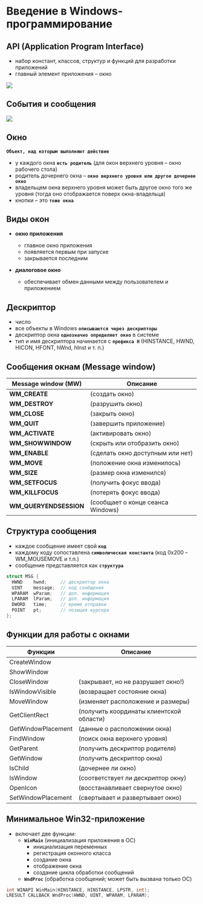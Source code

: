 Введение в Windows-программирование
===

API (Application Program Interface)
---

* набор констант, классов, структур и функций для разработки приложений
* главный элемент приложения – окно

![](https://pp.userapi.com/c840135/v840135772/221c1/cZN8GwRZBUs.jpg)

События и сообщения
---

![](https://pp.userapi.com/c840135/v840135772/221c8/Y4CpHN4VGWE.jpg)

Окно
---

**`Объект, над которым выполняют действие`**

* у каждого окна **`есть родитель`** (для окон верхнего уровня – окно рабочего стола)
* родитель дочернего окна – **`окно верхнего уровня или другое дочернее окно`**
* владельцем окна верхнего уровня может быть другое окно того же уровня (тогда оно отображается поверх окна-владельца)
* кнопки – это **`тоже окна`**

Виды окон
---

* **окно приложения**
  * главное окно приложения
  * появляется первым при запуске
  * закрывается последним

* **диалоговое окно**
  * обеспечивает обмен данными между пользователем и приложением

Дескриптор
---

* число
* все объекты в Windows **`описываются через дескрипторы`**
* дескриптор окна **`однозначно определяет окно`** в системе
* тип и имя дескриптора начинается с **`префикса H`** (HINSTANCE, HWND, HICON, HFONT, hWnd, hInst и т. п.)

Сообщения окнам (Message window)
---

  Message window (MW)   |  Описание
------------------------|-------------------
**WM_CREATE**           |   (создать окно)
**WM_DESTROY**          |   (разрушить окно)
**WM_CLOSE**            |   (закрыть окно)
**WM_QUIT**             |   (завершить приложение)
**WM_ACTIVATE**         |   (активировать окно)
**WM_SHOWWINDOW**       |   (скрыть или отобразить окно)
**WM_ENABLE**           |   (сделать окно доступным или нет)
**WM_MOVE**             |   (положение окна изменилось)
**WM_SIZE**             |   (размер окна изменился)
**WM_SETFOCUS**         |   (получить фокус ввода)
**WM_KILLFOCUS**        |   (потерять фокус ввода)
**WM_QUERYENDSESSION**  |   (сообщает о конце сеанса Windows)

Структура сообщения
---

* каждое сообщение имеет свой **`код`**
* каждому коду сопоставлена **`символическая константа`** (код 0х200 – WM_MOUSEMOVE и т.п.)
* сообщение представляется как **`структура`**

```cpp
struct MSG {
  HWND    hwnd;     // дескриптор окна
  UINT    message;  // код сообщения
  WPARAM  wParam;   // доп. информация
  LPARAM  lParam;   // доп. информация
  DWORD   time;     // время отправки
  POINT   pt;       // позиция курсора
};
```

Функции для работы с окнами
---

  Функции             | Описание
----------------------|-------------------------------
CreateWindow          |
ShowWindow            |
CloseWindow           |   (закрывает, но не разрушает окно!)
IsWindowVisible       |   (возвращает состояние окна)
MoveWindow            |   (изменяет расположение и размеры)
GetClientRect         |   (получить координаты клиентской области)
GetWindowPlacement    |   (данные о расположении окна)
FindWindow            |   (поиск окна верхнего уровня)
GetParent             |   (получить дескриптор родителя)
GetWindow             |   (получить дескриптор окна)
IsChild               |   (дочернее ли окно)
IsWindow              |   (соответствует ли дескриптор окну)
OpenIcon              |   (восстанавливает свернутое окно)
SetWindowPlacement    |   (свертывает и развертывает окно)

Минимальное Win32-приложение
---

* включает две функции:
  * **`WinMain`** (инициализация приложения в ОС)
    * инициализация переменных
    * регистрация оконного класса
    * создание окна
    * отображение окна
    * создание цикла обработки сообщений
  * **`WndProc`** (обработка сообщений; может быть вызвана только ОС)

```cpp
int WINAPI WinMain(HINSTANCE, HINSTANCE, LPSTR, int);
LRESULT CALLBACK WndProc(HWND, UINT, WPARAM, LPARAM);
```











